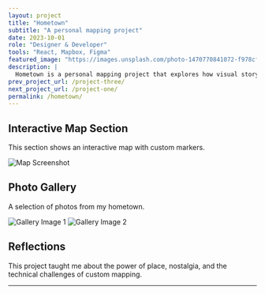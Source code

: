 ```yaml
---
layout: project
title: "Hometown"
subtitle: "A personal mapping project"
date: 2023-10-01
role: "Designer & Developer"
tools: "React, Mapbox, Figma"
featured_image: "https://images.unsplash.com/photo-1470770841072-f978cf4d019e?auto=format&fit=crop&w=900&q=80"
description: |
  Hometown is a personal mapping project that explores how visual storytelling can bring memories and locations to life. This project merges design and technology to create an interactive experience of my favorite places.
prev_project_url: /project-three/
next_project_url: /project-one/
permalink: /hometown/
---
```


## Interactive Map Section

This section shows an interactive map with custom markers.

![Map Screenshot](https://images.unsplash.com/photo-1465101046530-73398c7f28ca?auto=format&fit=crop&w=900&q=80)

## Photo Gallery

A selection of photos from my hometown.

![Gallery Image 1](https://images.unsplash.com/photo-1519125323398-675f0ddb6308?auto=format&fit=crop&w=900&q=80)
![Gallery Image 2](https://images.unsplash.com/photo-1506744038136-46273834b3fb?auto=format&fit=crop&w=900&q=80)

## Reflections

This project taught me about the power of place, nostalgia, and the technical challenges of custom mapping.

---
